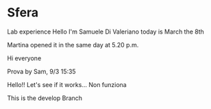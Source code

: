 # Sfera
Lab experience 
Hello
I'm Samuele Di Valeriano
today is March the 8th

Martina opened it in the same day at 5.20 p.m. 

Hi everyone

Prova by Sam, 9/3 15:35

Hello!! Let's see if it works...  Non funziona

This is the develop Branch